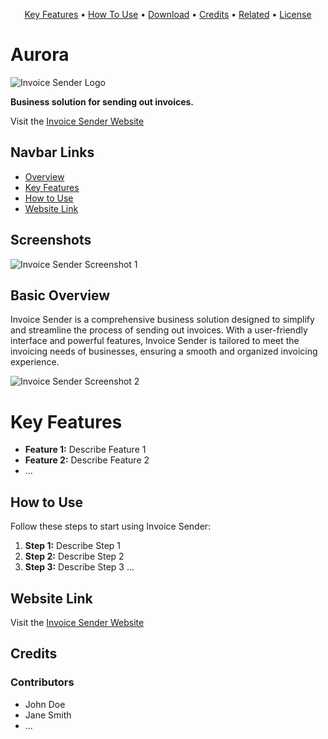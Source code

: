 
<p align="center">
  <a href="#key-features">Key Features</a> •
  <a href="##how-to-use">How To Use</a> •
  <a href="#download">Download</a> •
  <a href="#credits">Credits</a> •
  <a href="#related">Related</a> •
  <a href="#license">License</a>
</p>

# Aurora




![Invoice Sender Logo](logo.png)

**Business solution for sending out invoices.**

Visit the [Invoice Sender Website](https://invoicesender.com)

## Navbar Links

- [Overview](#basic-overview)
- [Key Features](#key-features)
- [How to Use](#how-to-use)
- [Website Link](#website-link)

## Screenshots

![Invoice Sender Screenshot 1](screenshot1.png)

## Basic Overview

Invoice Sender is a comprehensive business solution designed to simplify and streamline the process of sending out invoices. With a user-friendly interface and powerful features, Invoice Sender is tailored to meet the invoicing needs of businesses, ensuring a smooth and organized invoicing experience.

![Invoice Sender Screenshot 2](screenshot2.png)

# Key Features

- **Feature 1:** Describe Feature 1
- **Feature 2:** Describe Feature 2
- ...

## How to Use

Follow these steps to start using Invoice Sender:

1. **Step 1:** Describe Step 1
2. **Step 2:** Describe Step 2
3. **Step 3:** Describe Step 3
   ...

## Website Link

Visit the [Invoice Sender Website](https://invoicesender.com)

## Credits

### Contributors

- John Doe
- Jane Smith
- ...
